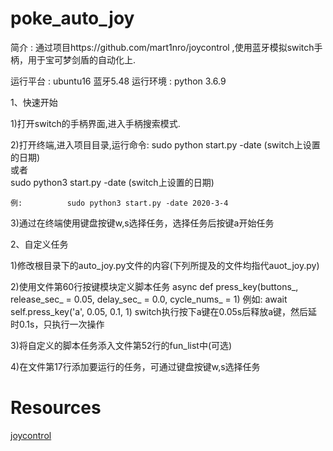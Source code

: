 # poke_auto_joy
简介  :  通过项目https://github.com/mart1nro/joycontrol ,使用蓝牙模拟switch手柄，用于宝可梦剑盾的自动化上.

运行平台  :  ubuntu16   蓝牙5.48
运行环境  :  python 3.6.9

1、快速开始

1)打开switch的手柄界面,进入手柄搜索模式.

2)打开终端,进入项目目录,运行命令:
    sudo python start.py -date (switch上设置的日期)    
                                            或者     
    sudo python3 start.py  -date (switch上设置的日期)

    例:          sudo python3 start.py -date 2020-3-4

3)通过在终端使用键盘按键w,s选择任务，选择任务后按键a开始任务

2、自定义任务

1)修改根目录下的auto_joy.py文件的内容(下列所提及的文件均指代auot_joy.py)

2)使用文件第60行按键模块定义脚本任务
    async def press_key(buttons_, release_sec_ = 0.05, delay_sec_ = 0.0, cycle_nums_ = 1)
    例如:
    await self.press_key('a', 0.05, 0.1, 1)
    switch执行按下a键在0.05s后释放a键，然后延时0.1s，只执行一次操作
    
3)将自定义的脚本任务添入文件第52行的fun_list中(可选)

4)在文件第17行添加要运行的任务，可通过键盘按键w,s选择任务

# Resources
[joycontrol](https://github.com/mart1nro/joycontrol)
